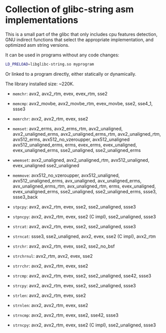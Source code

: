 # Collection of glibc-string asm implementations

This is a small part of the glibc that only includes cpu features detection,
GNU indirect functions that select the appropriate implementation,
and optimized asm string versions.

It can be used in programs without any code changes:
```sh
LD_PRELOAD=libglibc-string.so myprogram
```

Or linked to a program directly, either statically or dynamically.

The library installed size: ~220K.

* `memchr`: avx2, avx2_rtm, evex, evex_rtm, sse2

* `memcmp`: avx2_movbe, avx2_movbe_rtm, evex_movbe, sse2, sse4_1, ssse3

* `memrchr`: avx2, avx2_rtm, evex, sse2

* `memset`: avx2_erms, avx2_erms_rtm, avx2_unaligned, avx2_unaligned_erms,
  avx2_unaligned_erms_rtm, avx2_unaligned_rtm, avx512_erms, avx512_no_vzeroupper, avx512_unaligned
  avx512_unaligned_erms, erms, evex_erms, evex_unaligned, evex_unaligned_erms,
  sse2_unaligned, sse2_unaligned_erms

* `wmemset`: avx2_unaligned, avx2_unaligned_rtm, avx512_unaligned, evex_unaligned
  sse2_unaligned

* `memmove`: avx512_no_vzeroupper, avx512_unaligned, avx512_unaligned_erms,
  avx_unaligned, avx_unaligned_erms, avx_unaligned_erms_rtm,
  avx_unaligned_rtm, erms, evex_unaligned, evex_unaligned_erms,
  sse2_unaligned, sse2_unaligned_erms, ssse3, ssse3_back

* `stpcpy`: avx2, avx2_rtm, evex, sse2, sse2_unaligned, ssse3

* `stpncpy`: avx2, avx2_rtm, evex, sse2 (C impl), sse2_unaligned, ssse3

* `strcat`: avx2, avx2_rtm, evex, sse2, sse2_unaligned, ssse3

* `strncat`: ssse3, sse2_unaligned, avx2, evex, sse2 (C impl), avx2_rtm

* `strchr`: avx2, avx2_rtm, evex, sse2, sse2_no_bsf

* `strchrnul`: avx2_rtm, avx2, evex, sse2

* `strrchr`: avx2, avx2_rtm, evex, sse2

* `strcmp`: avx2, avx2_rtm, evex, sse2, sse2_unaligned, sse42, ssse3

* `strcpy`: avx2, avx2_rtm, evex, sse2, sse2_unaligned, ssse3

* `strlen`: avx2, avx2_rtm, evex, sse2

* `strnlen`: avx2, avx2_rtm, evex, sse2

* `strncmp`: avx2, avx2_rtm, evex, sse2, sse42, ssse3

* `strncpy`: avx2, avx2_rtm, evex, sse2 (C impl), sse2_unaligned, ssse3

